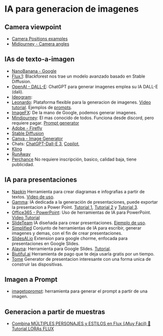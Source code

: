 # IA para generacion de imagenes

## Camera viewpoint
* [Camera Positions examples](https://unimatrixz.com/blog/latent-space-camera-positions/)
* [Midjourney - Camera angles](https://midjourneyv6.org/midjourney-v6-camera-angles/)

## IAs de texto-a-imagen
* [NanoBanana - Google](https://github.com/JimmyLv/awesome-nano-banana)
* [Flux.1](https://blackforestlabs.ai/): Blackforest nos trae un modelo avanzado basado en Stable Diffusion.
* [OpenAI - DALL-E](https://openart.ai/): ChatGPT para generar imagenes emplea su IA DALL-E (dali).
* [Ideogram](https://ideogram.ai/t/explore): 
* [Leonardo](https://app.leonardo.ai/): Plataforma flexible para la generacion de imagenes. [Video tutorial](https://www.youtube.com/watch?v=xGHQgToC340). Ejemplos de [prompts](https://medium.com/kinomoto-mag/best-leonardo-ai-artistic-prompts-5ebca1924f93).
* [ImageFX](https://aitestkitchen.withgoogle.com/es/tools/image-fx): De la mano de Google, podemos generar imagenes.
* [Mindjourney](https://www.midjourney.com/home): El mas conocido de todos. Funciona desde discord, pero requiere pagar. [Prompt generator](https://midjourneyv6.org/midjourney-prompt-generator/)
* [Adobe - Firefly](https://www.adobe.com/co/products/firefly.html)
* [Stable Diffusion](https://stablediffusionweb.com/#demo)
* [Canva - Image Generator](https://www.canva.com/ai-image-generator/)
* Chats: [ChatGPT-Dall-E 3](https://chatgpt.com/), [Copilot](https://copilot.microsoft.com/images/create?),
* [Kling](https://klingai.com/)
* [RunAway](https://app.runwayml.com/video-tools/teams/cdguarnizo/ai-tools/text-to-image)
* [Perchance](https://perchance.org/ai-text-to-image-generator) No requiere inscripción, basico, calidad baja, tiene publicidad.

## IA para presentaciones
* [Napkin](https://www.napkin.ai/) Herramienta para crear diagramas e infografias a partir de textos. [Video de uso](https://www.youtube.com/watch?v=YM3vTG4rVJU).
* [Gamma](https://gamma.app/): IA dedicada a la generación de presentaciones, puede exportar la presentacion a Power Point. [Tutorial 1](https://www.youtube.com/watch?v=RM-DyVpQsB4), [Tutorial 2](https://www.youtube.com/watch?v=fYXSwKJCJoU) y [Tutorial 3](https://www.youtube.com/watch?v=4txiy9pyyiQ). 
* [Office365 - PowerPoint](https://www.microsoft.com/es-co/microsoft-365/powerpoint): Uso de herramientas de IA para PowerPoint. [Video Tutorial](https://www.youtube.com/watch?v=SGyPSSflFYA)
* [SlideTeam](https://www.slideteam.net/Free-Online-AI-Presentation-Maker) IA diseñada para crear presentaciones. [Ejemplo de uso](https://medium.com/@kGoedecke/3-tools-to-generate-powerpoint-with-ai-from-text-ffbfaec39b05).
* [Simplified](https://app.simplified.com/) Conjunto de herramientas de IA para escribir, generar imagenes y demas, con el fin de crear presentaciones.
* [SlidesAI.io](https://www.slidesai.io/es) Extension para google chorme, enfocada para presentaciones en Google Slides.
* [Alayna](https://www.alayna.us/): Herramienta para Google Slides. [Tutorial](https://www.youtube.com/watch?v=uvlSpTpipsw).
* [Biutiful.ai](https://www.beautiful.ai/) Herramienta de pago que te deja usarla gratis por un tiempo.
* [Tome](https://tome.app/) Generator de presentacion interesante con una forma unica de construir las dispositivas.

## Imagen a Prompt
* [imagetoprompt](https://imagetoprompt.com/): herramienta para generar el prompt a partir de una imagen.

## Generacion a partir de muestras
* [Combina MÚLTIPLES PERSONAJES y ESTILOS en Flux (¡Muy Fácil) 🤯 Tutorial LORAs FLUX](https://www.youtube.com/watch?v=Ra2-cR1BGpg)
